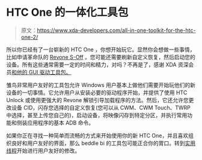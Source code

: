 # HTC One 的一体化工具包

> 原文：<https://www.xda-developers.com/all-in-one-toolkit-for-the-htc-one-2/>

所以你已经有了一台崭新的 HTC One ，你想开始玩它。显然你会想做一些事情，比如申请革命队的 [Revone S-Off](http://forum.xda-developers.com/showthread.php?t=2314582) 。您可能还需要刷新自定义恢复，然后启动您的设备。所有这些通常需要一定的时间和精力，对吗？不再是了，感谢 XDA 资深会员[和他的 GUI 驱动工具包。](http://forum.xda-developers.com/member.php?u=4752144)

雏鸟非常用户友好的工具包允许 Windows 用户基本上做他们需要开始玩他们的新设备的一切事情。它允许用户从安装必要的驱动程序开始，并提供了使用 HTC Unlock 或使用更强大的 Revone 解锁引导加载程序的方法。然后，它还允许您更改设备 CID，闪存您选择的自定义恢复(您可以从 CWM、CWM Touch、TWRP 中选择，甚至上传您自己的)，启动设备，将映像闪存到特定分区，并执行常用功能和侧装应用程序的基本 ADB 命令。

如果你正在寻找一种简单而流畅的方式来开始使用你的新 HTC One，并且喜欢组织良好和用户友好的界面，那么 beddle bi 的工具包可能正合你的胃口。转到[实用线程](http://forum.xda-developers.com/showthread.php?t=2364445)开始进行用户友好的修改。